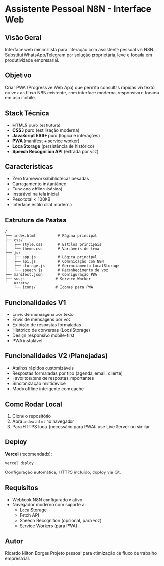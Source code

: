 # Assistente Pessoal N8N - Interface Web

## Visão Geral

Interface web minimalista para interação com assistente pessoal via N8N. Substitui WhatsApp/Telegram por solução proprietária, leve e focada em produtividade empresarial.

## Objetivo

Criar PWA (Progressive Web App) que permita consultas rápidas via texto ou voz ao fluxo N8N existente, com interface moderna, responsiva e focada em uso mobile.

## Stack Técnica

- **HTML5** puro (estrutura)
- **CSS3** puro (estilização moderna)
- **JavaScript ES6+** puro (lógica e interações)
- **PWA** (manifest + service worker)
- **LocalStorage** (persistência de histórico)
- **Speech Recognition API** (entrada por voz)

## Características

- Zero frameworks/bibliotecas pesadas
- Carregamento instantâneo
- Funciona offline (básico)
- Instalável na tela inicial
- Peso total < 100KB
- Interface estilo chat moderno

## Estrutura de Pastas

```
/
├── index.html          # Página principal
├── css/
│   ├── style.css       # Estilos principais
│   └── theme.css       # Variáveis de tema
├── js/
│   ├── app.js          # Lógica principal
│   ├── api.js          # Comunicação com N8N
│   ├── storage.js      # Gerenciamento LocalStorage
│   └── speech.js       # Reconhecimento de voz
├── manifest.json       # Configuração PWA
├── sw.js              # Service Worker
└── assets/
    └── icons/         # Ícones para PWA
```

## Funcionalidades V1

- Envio de mensagens por texto
- Envio de mensagens por voz
- Exibição de respostas formatadas
- Histórico de conversas (LocalStorage)
- Design responsivo mobile-first
- PWA instalável

## Funcionalidades V2 (Planejadas)

- Atalhos rápidos customizáveis
- Respostas formatadas por tipo (agenda, email, cliente)
- Favoritos/pins de respostas importantes
- Sincronização multidevice
- Modo offline inteligente com cache

## Como Rodar Local

1. Clone o repositório
2. Abra `index.html` no navegador
3. Para HTTPS local (necessário para PWA): use Live Server ou similar

## Deploy

**Vercel** (recomendado):
```bash
vercel deploy
```

Configuração automática, HTTPS incluído, deploy via Git.

## Requisitos

- Webhook N8N configurado e ativo
- Navegador moderno com suporte a:
  - LocalStorage
  - Fetch API
  - Speech Recognition (opcional, para voz)
  - Service Workers (para PWA)

## Autor

Ricardo Nilton Borges
Projeto pessoal para otimização de fluxo de trabalho empresarial.

